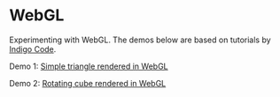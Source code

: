 # WebGL
 Experimenting with WebGL. The demos below are based on tutorials by [Indigo Code](https://www.youtube.com/c/IndigoCode).

Demo 1: [Simple triangle rendered in WebGL](WebGL_01_Triangle.html)

Demo 2: [Rotating cube rendered in WebGL](WebGL_02_Rotating_Cube.html)